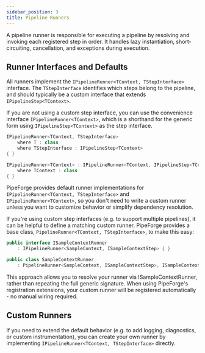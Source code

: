 ```yaml
---
sidebar_position: 3
title: Pipeline Runners
---
```


A pipeline runner is responsible for executing a pipeline by resolving and invoking each registered step in order. It handles lazy instantiation, short-circuiting, cancellation, and exceptions during execution.

## Runner Interfaces and Defaults

All runners implement the `IPipelineRunner<TContext, TStepInterface>` interface. The `TStepInterface` identifies which steps belong to the pipeline, and should typically be a custom interface that extends `IPipelineStep<TContext>`.

If you are not using a custom step interface, you can use the convenience interface `IPipelineRunner<TContext>`, which is a shorthand for the generic form using `IPipelineStep<TContext>` as the step interface.

```csharp title="IPipelineRunner.cs"
IPipelineRunner<TContext, TStepInterface>
    where T : class
    where TStepInterface : IPipelineStep<TContext>
{ }

IPipelineRunner<TContext> : IPipelineRunner<TContext, IPipelineStep<TContext>>
    where TContext : class
{ }
```

PipeForge provides default runner implementations for `IPipelineRunner<TContext, TStepInterface>` and `IPipelineRunner<TContext>`, so you don't need to write a custom runner unless you want to customize behavior or simplify dependency resolution.

If you're using custom step interfaces (e.g. to support multiple pipelines), it can be helpful to define a matching custom runner. PipeForge provides a base class, `PipelineRunner<TContext, TStepInterface>`, to make this easy:

```csharp
public interface ISampleContextRunner
    : IPipelineRunner<SampleContext, ISampleContextStep> { }

public class SampleContextRunner
    : PipelineRunner<SampleContext, ISampleContextStep>, ISampleContextRunner { }
```

This approach allows you to resolve your runner via ISampleContextRunner, rather than repeating the full generic signature. When using PipeForge's registration extensions, your custom runner will be registered automatically - no manual wiring required.

## Custom Runners

If you need to extend the default behavior (e.g. to add logging, diagnostics, or custom instrumentation), you can create your own runner by implementing `IPipelineRunner<TContext, TStepInterface>` directly.